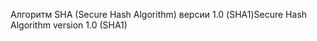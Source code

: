 <span data-ttu-id="e8a08-101">Алгоритм SHA (Secure Hash Algorithm) версии 1.0 (SHA1)</span><span class="sxs-lookup"><span data-stu-id="e8a08-101">Secure Hash Algorithm version 1.0 (SHA1)</span></span>